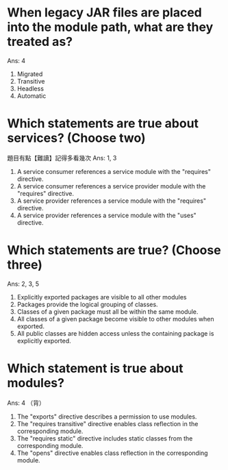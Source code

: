 # When legacy JAR files are placed into the module path, what are they treated as?
Ans: 4
1. Migrated
2. Transitive
3. Headless
4. Automatic


# Which statements are true about services? (Choose two)
題目有點【難讀】記得多看幾次
Ans: 1, 3
1. A service consumer references a service module with the "requires" directive.
2. A service consumer references a service provider module with the "requires" directive.
3. A service provider references a service module with the "requires" directive.
4. A service provider references a service module with the "uses" directive.


# Which statements are true? (Choose three)
Ans: 2, 3, 5
1. Explicitly exported packages are visible to all other modules
2. Packages provide the logical grouping of classes.
3. Classes of a given package must all be within the same module.
4. All classes of a given package become visible to other modules when exported.
5. All public classes are hidden access unless the containing package is explicitly exported.


# Which statement is true about modules?
Ans: 4 （背）
1. The "exports" directive describes a permission to use modules.
2. The "requires transitive" directive enables class reflection in the corresponding module.
3. The "requires static" directive includes static classes from the corresponding module.
4. The "opens" directive enables class reflection in the corresponding module.


